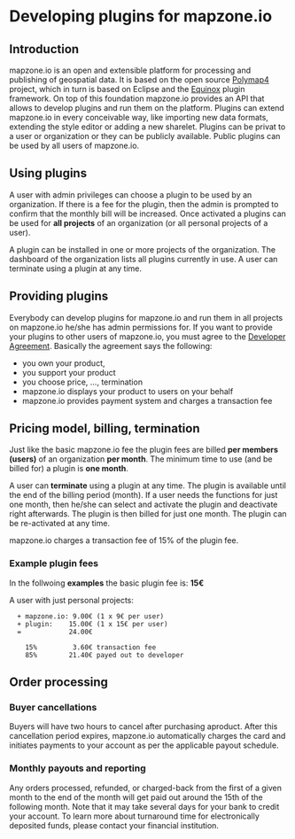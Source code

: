 # Developing plugins for mapzone.io

## Introduction

mapzone.io is an open and extensible platform for processing and publishing of geospatial data. It is based on the open source [Polymap4](https://github.com/Polymap4) project, which in turn is based on Eclipse and the [Equinox](http://www.eclipse.org/equinox/) plugin framework. On top of this foundation mapzone.io provides an API that allows to develop plugins and run them on the platform. Plugins can extend mapzone.io in every conceivable way, like importing new data formats, extending the style editor or adding a new sharelet. Plugins can be privat to a user or organization or they can be publicly available. Public plugins can be used by all users of mapzone.io.

## Using plugins

A user with admin privileges can choose a plugin to be used by an organization. If there is a fee for the plugin, then the admin is prompted to confirm that the monthly bill will be increased. Once activated a plugins can be used for **all projects** of an organization (or all personal projects of a user).

A plugin can be installed in one or more projects of the organization. The dashboard of the organization lists all plugins currently in use. A user can terminate using a plugin at any time.

## Providing plugins

Everybody can develop plugins for mapzone.io and run them in all projects on mapzone.io he/she has admin permissions for. If you want to provide your plugins to other users of mapzone.io, you must agree to the [Developer Agreement](DeveloperAgreement.md). Basically the agreement says the following:

  * you own your product, 
  * you support your product
  * you choose price, ..., termination
  * mapzone.io displays your product to users on your behalf
  * mapzone.io provides payment system and charges a transaction fee

## Pricing model, billing, termination

Just like the basic mapzone.io fee the plugin fees are billed **per members (users)** of an organization **per month**. The minimum time to use (and be billed for) a plugin is **one month**.

A user can **terminate** using a plugin at any time. The plugin is available until the end of the billing period (month). If a user needs the functions for just one month, then he/she can select and activate the plugin and deactivate right afterwards. The plugin is then billed for just one month. The plugin can be re-activated at any time.

mapzone.io charges a transaction fee of 15% of the plugin fee.

### Example plugin fees

In the follwoing **examples** the basic plugin fee is: **15€**

A user with just personal projects:
```
  + mapzone.io: 9.00€ (1 x 9€ per user)
  + plugin:    15.00€ (1 x 15€ per user)
  =            24.00€
  
    15%         3.60€ transaction fee
    85%        21.40€ payed out to developer
```

## Order processing

### Buyer cancellations

Buyers will have two hours to cancel after purchasing aproduct. After this cancellation period expires, mapzone.io automatically charges the card and initiates payments to your account as per the applicable payout schedule.

### Monthly payouts and reporting

Any orders processed, refunded, or charged-back from the first of a given month to the end of the month will get paid out around the 15th of the following month. Note that it may take several days for your bank to credit your account. To learn more about turnaround time for electronically deposited funds, please contact your financial institution.

